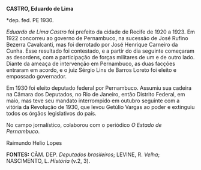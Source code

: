 **CASTRO, Eduardo de Lima**

\*dep. fed. PE 1930.

*Eduardo de Lima Castro* foi prefeito da cidade de Recife de 1920 a
1923. Em 1922 concorreu ao governo de Pernambuco, na sucessão de José
Rufino Bezerra Cavalcanti, mas foi derrotado por José Henrique Carneiro
da Cunha. Esse resultado foi contestado, e a partir do dia seguinte
começaram as desordens, com a participação de forças militares de um e
de outro lado. Diante da ameaça de intervenção em Pernambuco, as duas
facções entraram em acordo, e o juiz Sérgio Lins de Barros Loreto foi
eleito e empossado governador.

Em 1930 foi eleito deputado federal por Pernambuco. Assumiu sua cadeira
na Câmara dos Deputados, no Rio de Janeiro, então Distrito Federal, em
maio, mas teve seu mandato interrompido em outubro seguinte com a
vitória da Revolução de 1930, que levou Getúlio Vargas ao poder e
extinguiu todos os órgãos legislativos do país.

No campo jornalístico, colaborou com o periódico *O Estado de
Pernambuco*.

Raimundo Helio Lopes

**FONTES:** CÂM. DEP. *Deputados brasileiros*; LEVINE, R. *Velha*;
NASCIMENTO, L. *História* (v.2, 3).
